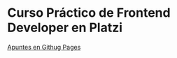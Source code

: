 # Curso Práctico de Frontend Developer en Platzi

[Apuntes en Githug Pages](https://aliensanderdiaz.github.io/curso-practico-de-frontend-developer/apuntes-curso-practico-de-frontend-developer.html)